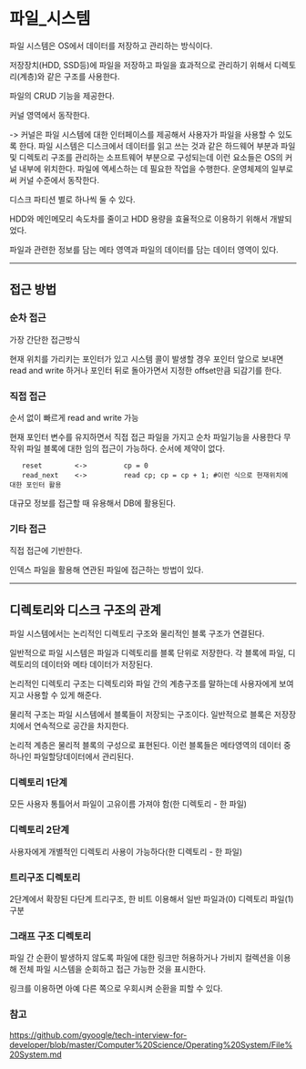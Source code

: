 # 파일_시스템
파일 시스템은 OS에서 데이터를 저장하고 관리하는 방식이다.

저장장치(HDD, SSD등)에 파일을 저장하고 파일을 효과적으로 관리하기 위해서 디렉토리(계층)와 같은 구조를 사용한다.

파일의 CRUD 기능을 제공한다.

커널 영역에서 동작한다.

-> 커널은 파일 시스템에 대한 인터페이스를 제공해서 사용자가 파일을 사용할 수 있도록 한다.
    파일 시스템은 디스크에서 데이터를 읽고 쓰는 것과 같은 하드웨어 부분과 파일 및 디렉토리 구조를 관리하는 소프트웨어 부분으로 구성되는데 이런 요소들은 OS의 커널 내부에 위치한다.
    파일에 엑세스하는 데 필요한 작업을 수행한다. 
    운영체제의 일부로써 커널 수준에서 동작한다.

디스크 파티션 별로 하나씩 둘 수 있다.

HDD와 메인메모리 속도차를 줄이고 HDD 용량을 효율적으로 이용하기 위해서 개발되었다.

파일과 관련한 정보를 담는 메타 영역과 파일의 데이터를 담는 데이터 영역이 있다.

---
## 접근 방법

### 순차 접근
가장 간단한 접근방식

현재 위치를 가리키는 포인터가 있고 시스템 콜이 발생할 경우 포인터 앞으로 보내면 read and write 하거나 포인터 뒤로 돌아가면서 지정한 offset만큼 되감기를 한다.


### 직접 접근
순서 없이 빠르게 read and write 가능

현재 포인터 변수를 유지하면서 직접 접근 파일을 가지고 순차 파일기능을 사용한다
무작위 파일 블록에 대한 임의 접근이 가능하다. 순서에 제약이 없다.

```
   reset        <->         cp = 0
   read_next    <->         read cp; cp = cp + 1; #이런 식으로 현재위치에 대한 포인터 활용
```
대규모 정보를 접근할 때 유용해서 DB에 활용된다.

### 기타 접근
직접 접근에 기반한다.

인덱스 파일을 활용해 연관된 파일에 접근하는 방법이 있다.

---
## 디렉토리와 디스크 구조의 관계

파일 시스템에서는 논리적인 디렉토리 구조와 물리적인 블록 구조가 연결된다.

일반적으로 파일 시스템은 파일과 디렉토리를 블록 단위로 저장한다. 각 블록에 파일, 디렉토리의 데이터와 메타 데이터가 저장된다.

논리적인 디렉토리 구조는 디렉토리와 파일 간의 계층구조를 말하는데 사용자에게 보여지고 사용할 수 있게 해준다.

물리적 구조는 파일 시스템에서 블록들이 저장되는 구조이다. 일반적으로 블록은 저장장치에서 연속적으로 공간을 차지한다.

논리적 계층은 물리적 블록의 구성으로 표현된다. 이런 블록들은 메타영역의 데이터 중 하나인 파일할당데이터에서 관리된다.

### 디렉토리 1단계
모든 사용자 통틀어서 파일이 고유이름 가져야 함(한 디렉토리 - 한 파일)

### 디렉토리 2단계
사용자에게 개별적인 디렉토리 사용이 가능하다(한 디렉토리 - 한 파일)

### 트리구조 디렉토리
2단계에서 확장된 다단계 트리구조, 한 비트 이용해서 일반 파일과(0) 디렉토리 파일(1) 구분

### 그래프 구조 디렉토리
파일 간 순환이 발생하지 않도록 파일에 대한 링크만 허용하거나 가비지 컬렉션을 이용해 전체 파일 시스템을 순회하고 접근 가능한 것을 표시한다.

링크를 이용하면 아예 다른 쪽으로 우회시켜 순환을 피할 수 있다.



### 참고

https://github.com/gyoogle/tech-interview-for-developer/blob/master/Computer%20Science/Operating%20System/File%20System.md